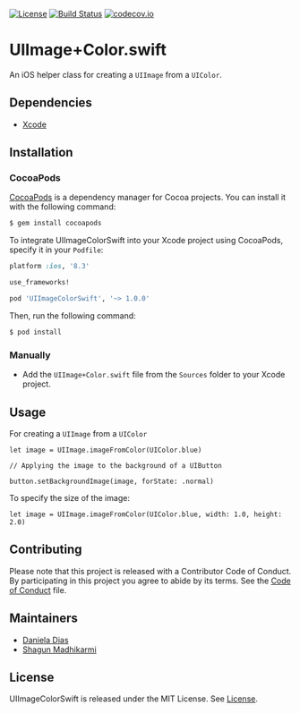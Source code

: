 
[![License](https://img.shields.io/badge/license-MIT-green.svg?style=flat)](https://github.com/ustwo/image-color-swift/blob/master/LICENSE)
[![Build Status](https://travis-ci.org/ustwo/image-color-swift.svg?branch=master)](https://travis-ci.org/ustwo/image-color-swift)
[![codecov.io](https://codecov.io/github/ustwo/image-color-swift/coverage.svg?branch=master)](https://codecov.io/github/ustwo/image-color-swift?branch=master)

# UIImage+Color.swift

An iOS helper class for creating a `UIImage` from a `UIColor`.

## Dependencies

* [Xcode](https://itunes.apple.com/gb/app/xcode/id497799835?mt=12#)

## Installation

### CocoaPods

[CocoaPods](http://cocoapods.org) is a dependency manager for Cocoa projects. You can install it with the following command:

```bash
$ gem install cocoapods
```

To integrate UIImageColorSwift into your Xcode project using CocoaPods, specify it in your `Podfile`:

```ruby
platform :ios, '8.3'

use_frameworks!

pod 'UIImageColorSwift', '~> 1.0.0'
```

Then, run the following command:

```bash
$ pod install
```

### Manually

* Add the `UIImage+Color.swift` file from the `Sources` folder to your Xcode project.

## Usage

For creating a `UIImage` from a `UIColor`

	let image = UIImage.imageFromColor(UIColor.blue)

	// Applying the image to the background of a UIButton

	button.setBackgroundImage(image, forState: .normal)

To specify the size of the image:  

	let image = UIImage.imageFromColor(UIColor.blue, width: 1.0, height: 2.0)

## Contributing

Please note that this project is released with a Contributor Code of Conduct.
By participating in this project you agree to abide by its terms. See the [Code of Conduct](CODE_OF_CONDUCT) file.

## Maintainers

* [Daniela Dias](mailto:daniela@ustwo.com)
* [Shagun Madhikarmi](mailto:shagun@ustwo.com)

## License

UIImageColorSwift is released under the MIT License. See [License](LICENSE).
